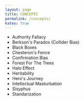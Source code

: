 ```yaml
---
layout: page
title: CONCEPTS
permalink: /concepts/
katex: true
---
```

- Authority Fallacy 
- Berkson's Paradox (Collider Bias)
- Black Boxes
- Chesteron's Fence
- Confirmation Bias
- Forest For The Trees
- Halo Effect
- Heritability
- Hero's Journey
- Intellectual Masturbation
- Sisyphus
- Standarization

[jekyll-organization]: https://github.com/jekyll
